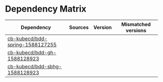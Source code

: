 # Dependency Matrix

Dependency | Sources | Version | Mismatched versions
---------- | ------- | ------- | -------------------
[cb-kubecd/bdd-spring-1588127255](https://github.com/cb-kubecd/bdd-spring-1588127255.git) |  | []() | 
[cb-kubecd/bdd-gh-1588128923](https://github.com/cb-kubecd/bdd-gh-1588128923.git) |  | []() | 
[cb-kubecd/bdd-sbhg-1588128923](https://github.com/cb-kubecd/bdd-sbhg-1588128923.git) |  | []() | 
